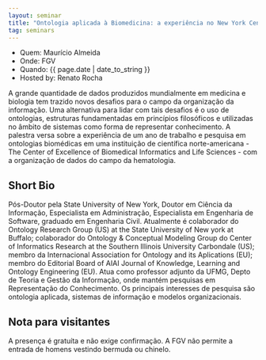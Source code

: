 ```yaml
---
layout: seminar
title: "Ontologia aplicada à Biomedicina: a experiência no New York Center of Excellence in Bioinformatics &amp; Life Siences"
tag: seminars
---
```


- Quem: Maurício Almeida 
- Onde: FGV
- Quando: {{ page.date | date_to_string }}
- Hosted by: Renato Rocha

A grande quantidade de dados produzidos mundialmente em medicina e
biologia tem trazido novos desafios para o campo da organização da
informação. Uma alternativa para lidar com tais desafios é o uso de
ontologias, estruturas fundamentadas em princípios filosóficos e
utilizadas no âmbito de sistemas como forma de representar
conhecimento. A palestra versa sobre a experiência de um ano de
trabalho e pesquisa em ontologias biomédicas em uma instituição de
científica norte-americana - The Center of Excellence of Biomedical
Informatics and Life Sciences - com a organização de dados do campo da
hematologia.

## Short Bio

Pós-Doutor pela State University of New York, Doutor em Ciência da
Informação, Especialista em Administração, Especialista em Engenharia
de Software, graduado em Engenharia Civil. Atualmente é colaborador do
Ontology Research Group (US) at the State University of New york at
Buffalo; colaborador do Ontology & Conceptual Modeling Group do Center
of Informatics Research at the Southern Illinois University Carbondale
(US); membro da Internacional Association for Ontology and its
Aplications (EU); membro do Editorial Board of AIAI Journal of
Knowledge, Learning and Ontology Engineering (EU). Atua como professor
adjunto da UFMG, Depto de Teoria e Gestão da Informação, onde mantém
pesquisas em Representação do Conhecimento. Os principais interesses
de pesquisa são ontologia aplicada, sistemas de informação e modelos
organizacionais.

## Nota para visitantes

A presença é gratuíta e não exige confirmação. A FGV não permite a
entrada de homens vestindo bermuda ou chinelo.

